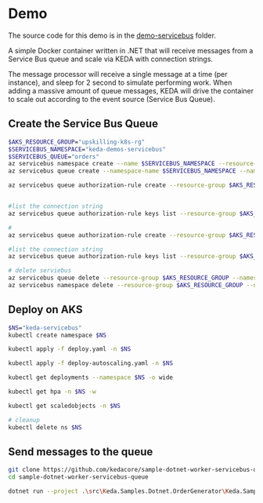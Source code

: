 # Demo
The source code for this demo is in the [demo-servicebus](https://github.com/kedacore/sample-dotnet-worker-servicebus-queue/blob/main/connection-string-scenario.md) folder.

A simple Docker container written in .NET that will receive messages from a Service Bus queue and scale via KEDA with connection strings.

The message processor will receive a single message at a time (per instance), and sleep for 2 second to simulate performing work. When adding a massive amount of queue messages, KEDA will drive the container to scale out according to the event source (Service Bus Queue).

## Create the Service Bus Queue
```bash
$AKS_RESOURCE_GROUP="upskilling-k8s-rg"
$SERVICEBUS_NAMESPACE="keda-demos-servicebus"
$SERVICEBUS_QUEUE="orders"
az servicebus namespace create --name $SERVICEBUS_NAMESPACE --resource-group $AKS_RESOURCE_GROUP --sku basic
az servicebus queue create --namespace-name $SERVICEBUS_NAMESPACE --name $SERVICEBUS_QUEUE --resource-group $AKS_RESOURCE_GROUP

az servicebus queue authorization-rule create --resource-group $AKS_RESOURCE_GROUP --namespace-name $SERVICEBUS_NAMESPACE --queue-name $SERVICEBUS_QUEUE --name order-consumer --rights Listen


#list the connection string
az servicebus queue authorization-rule keys list --resource-group $AKS_RESOURCE_GROUP --namespace-name $SERVICEBUS_NAMESPACE --queue-name $SERVICEBUS_QUEUE --name order-consumer

#
az servicebus queue authorization-rule create --resource-group $AKS_RESOURCE_GROUP --namespace-name $SERVICEBUS_NAMESPACE --queue-name orders --name keda-monitor --rights Manage Send Listen

#list the connection string
az servicebus queue authorization-rule keys list --resource-group $AKS_RESOURCE_GROUP --namespace-name $SERVICEBUS_NAMESPACE --queue-name $SERVICEBUS_QUEUE --name keda-monitor

# delete serviebus
az servicebus queue delete --resource-group $AKS_RESOURCE_GROUP --namespace-name $SERVICEBUS_NAMESPACE --name $SERVICEBUS_QUEUE
az servicebus namespace delete --resource-group $AKS_RESOURCE_GROUP --name $SERVICEBUS_NAMESPACE
```

## Deploy on AKS
```bash
$NS="keda-servicebus"
kubectl create namespace $NS

kubectl apply -f deploy.yaml -n $NS

kubectl apply -f deploy-autoscaling.yaml -n $NS

kubectl get deployments --namespace $NS -o wide

kubectl get hpa -n $NS -w

kubectl get scaledobjects -n $NS

# cleanup
kubectl delete ns $NS
```

## Send messages to the queue
```bash
git clone https://github.com/kedacore/sample-dotnet-worker-servicebus-queue
cd sample-dotnet-worker-servicebus-queue

dotnet run --project .\src\Keda.Samples.Dotnet.OrderGenerator\Keda.Samples.Dotnet.OrderGenerator.csproj

```